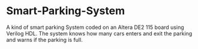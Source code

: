 # Smart-Parking-System
A kind of smart parking System coded on an Altera DE2 115 board using Verilog HDL. The system knows how many cars enters and exit the parking and warns if the parking is full.
